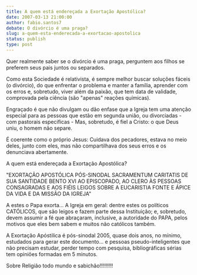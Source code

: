 ```yaml
---
title: A quem está endereçada a Exortação Apostólica?
date: 2007-03-13 21:00:00
author: fabio.santos7
debate: O divórcio é uma praga?
slug: a-quem-esta-enderecada-a-exortacao-apostolica
status: publish 
type: post
---
```


Quer realmente saber se o divórcio é uma praga, perguntem aos filhos se preferem seus pais juntos ou separados.  

Como esta Sociedade é relativista, é sempre melhor buscar soluções fáceis (o divórcio), do que enfrentar o problema e manter a família, aprender com os erros e, sobretudo, viver além da paixão, que tem data de validade, comprovada pela ciência (são "apenas" reações químicas).  

Engraçado é que não divulgam ou dão enfase que a Igreja tem uma atenção especial para as pessoas que estão em segunda união, ou divorciadas - com pastorais especificas - Mas, sobretudo, é fiel a Cristo: o que Deus uniu, o homem não separe.  

É coerente como o próprio Jesus: Cuidava dos pecadores, estava no meio deles, junto com eles, mas não compartilhava dos seus erros e os denunciava abertamente.  

A quem está endereçada a Exortação Apostólica?  

"EXORTAÇÃO APOSTÓLICA PÓS-SINODAL SACRAMENTUM CARITATIS DE SUA SANTIDADE BENTO XVI AO EPISCOPADO, AO CLERO ÀS PESSOAS CONSAGRADAS E AOS FIÉIS LEIGOS SOBRE A EUCARISTIA FONTE E ÁPICE DA VIDA E DA MISSÃO DA IGREJA"   

A estes o Papa exorta... A Igreja em geral: dentre estes os políticos CATÓLICOS, que são leigos e fazem parte dessa Instituição; e, sobretudo, devem assumir a fé que abraçaram, inclusive, a autoridade do PAPA, pelos motivos que eles bem sabem e muitos não católicos também.  

A Exortação Apóstilica é pós-sinodal 2005, quase dois anos, no mínimo, estudados para gerar este documento... e pessoas pseudo-inteligentes que não precisam estudar, perder tempo com pesquisa, bibliográficas sérias tem opiniões formadas em 5 minutos.  

Sobre Religião todo mundo e sabichão!!!!!!!!!
